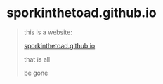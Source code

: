 # sporkinthetoad.github.io

>this is a website:
>
>[sporkinthetoad.github.io](https://sporkinthetoad.github.io/)
>
>that is all
>
>be gone
